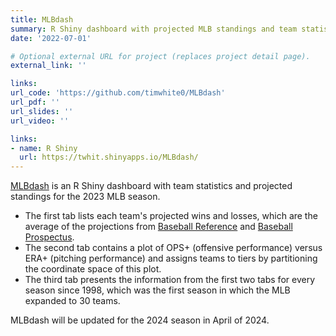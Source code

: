 ```yaml
---
title: MLBdash
summary: R Shiny dashboard with projected MLB standings and team statistics dating back to 1998.
date: '2022-07-01'

# Optional external URL for project (replaces project detail page).
external_link: ''

links:
url_code: 'https://github.com/timwhite0/MLBdash'
url_pdf: ''
url_slides: ''
url_video: ''

links:
- name: R Shiny
  url: https://twhit.shinyapps.io/MLBdash/
---
```


[MLBdash](https://twhit.shinyapps.io/MLBdash/) is an R Shiny dashboard with team statistics and projected standings for the 2023 MLB season.

- The first tab lists each team's projected wins and losses, which are the average of the projections from [Baseball Reference](https://www.baseball-reference.com/leagues/majors/2022-playoff-odds.shtml) and [Baseball Prospectus](https://www.baseballprospectus.com/standings/).
- The second tab contains a plot of OPS+ (offensive performance) versus ERA+ (pitching performance) and assigns teams to tiers by partitioning the coordinate space of this plot.
- The third tab presents the information from the first two tabs for every season since 1998, which was the first season in which the MLB expanded to 30 teams.

MLBdash will be updated for the 2024 season in April of 2024.